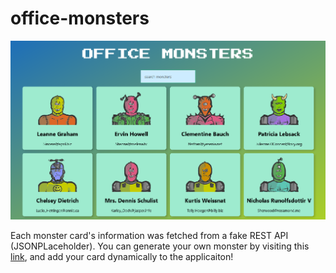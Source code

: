 # office-monsters
![Screenshot](/src/assets/app-screenshot.png)

Each monster card's information was fetched from a fake REST API (JSONPLaceholder).
You can generate your own monster by visiting this [link](https://robohash.org/), and add your
card dynamically to the applicaiton!
